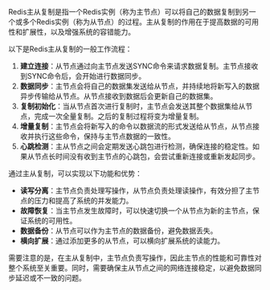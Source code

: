 Redis主从复制是指一个Redis实例（称为主节点）可以将自己的数据复制到另一个或多个Redis实例（称为从节点）的过程。主从复制的作用在于提高数据的可用性和扩展性，以及增强系统的容错能力。

以下是Redis主从复制的一般工作流程：

1. **建立连接**：从节点通过向主节点发送SYNC命令来请求数据复制。主节点接收到SYNC命令后，会开始进行数据同步。
2. **数据同步**：主节点会将自己的数据集发送给从节点，并持续地将新写入的数据异步传输给从节点。从节点接收到数据后会更新自己的数据集。
3. **复制初始化**：当从节点首次进行复制时，主节点会发送其整个数据集给从节点，完成一次全量复制。之后的复制过程将变为增量复制。
4. **增量复制**：主节点会将新写入的命令以数据流的形式发送给从节点，从节点接收并执行这些命令，保持与主节点数据的一致性。
5. **心跳检测**：主从节点之间会定期发送心跳包进行检测，确保连接的稳定性。如果从节点长时间没有收到主节点的心跳包，会尝试重新连接或重新发起同步。

通过主从复制，可以实现以下功能和优势：

- **读写分离**：主节点负责处理写操作，从节点负责处理读操作，有效分担了主节点的压力和提高了系统的并发能力。
- **故障恢复**：当主节点发生故障时，可以快速切换一个从节点为新的主节点，保证系统的可用性。
- **数据备份**：从节点可以作为主节点的数据备份，避免数据丢失。
- **横向扩展**：通过添加更多的从节点，可以横向扩展系统的读能力。

需要注意的是，在主从复制中，主节点负责写操作，因此主节点的性能和可靠性对整个系统至关重要。同时，需要确保主从节点之间的网络连接稳定，以避免数据同步延迟或不一致的问题。
